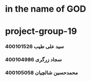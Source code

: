 # in the name of GOD
# project-group-19



### سید علی طیب 400101526
### سجاد زرگری 400104986
### محمدحسین شالچیان 400105058

